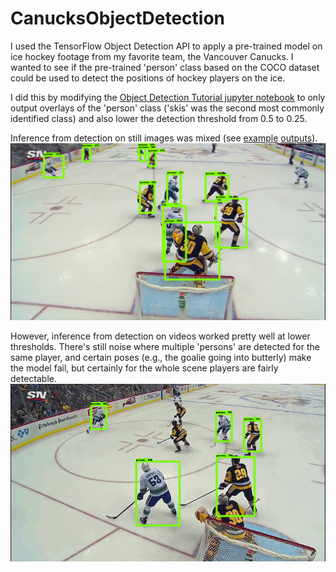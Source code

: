 # CanucksObjectDetection

I used the TensorFlow Object Detection API to apply a pre-trained model on ice hockey footage from my favorite team, the Vancouver Canucks. I wanted to see if the pre-trained 'person' class based on the COCO dataset could be used to detect the positions of hockey players on the ice.

I did this by modifying the [Object Detection Tutorial jupyter notebook][1] to only output overlays of the 'person' class ('skis' was the second most commonly identified class) and also lower the detection threshold from 0.5 to 0.25.

Inference from detection on still images was mixed (see [example](example_outputs_blue) [outputs](example_outputs_white)).
![Detection on still images mixed](example_outputs_white/ex4_25.png)

However, inference from detection on videos worked pretty well at lower thresholds. There's still noise where multiple 'persons' are detected for the same player, and certain poses (e.g., the goalie going into butterly) make the model fail, but certainly for the whole scene players are fairly detectable.
![Detection on videos pretty good](out.gif)

[1]: object_detection_tutorial_modified.ipynb